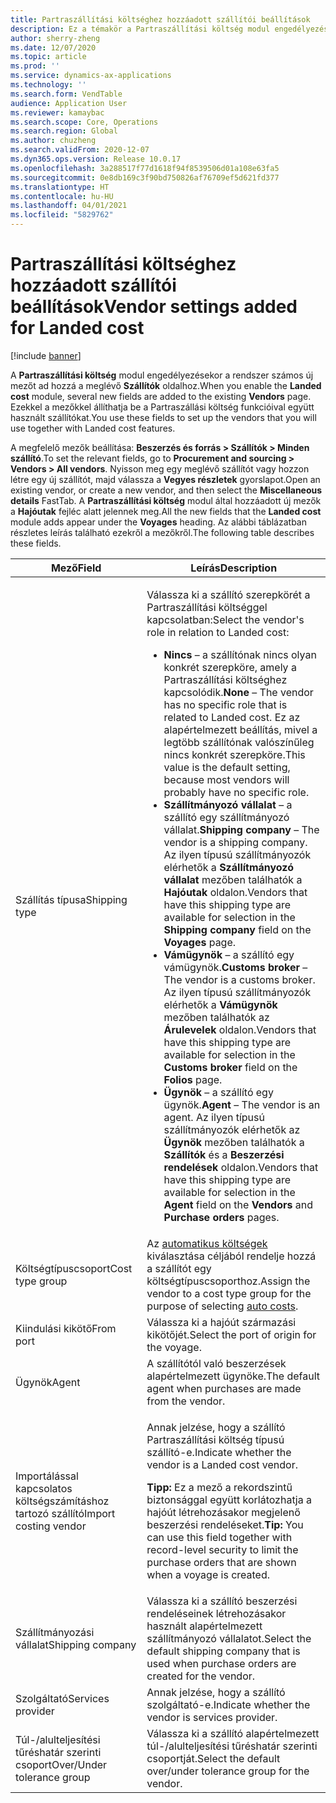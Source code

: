 ```yaml
---
title: Partraszállítási költséghez hozzáadott szállítói beállítások
description: Ez a témakör a Partraszállítási költség modul engedélyezésekor a meglévő Szállítók oldalhoz hozzáadott új mezőket írja le. Ezekkel a mezőkkel állíthatja be a Partraszállási költség funkcióival együtt használt szállítókat.
author: sherry-zheng
ms.date: 12/07/2020
ms.topic: article
ms.prod: ''
ms.service: dynamics-ax-applications
ms.technology: ''
ms.search.form: VendTable
audience: Application User
ms.reviewer: kamaybac
ms.search.scope: Core, Operations
ms.search.region: Global
ms.author: chuzheng
ms.search.validFrom: 2020-12-07
ms.dyn365.ops.version: Release 10.0.17
ms.openlocfilehash: 3a288517f77d1618f94f8539506d01a108e63fa5
ms.sourcegitcommit: 0e8db169c3f90bd750826af76709ef5d621fd377
ms.translationtype: HT
ms.contentlocale: hu-HU
ms.lasthandoff: 04/01/2021
ms.locfileid: "5829762"
---
```

# <a name="vendor-settings-added-for-landed-cost"></a><span data-ttu-id="c5b9d-104">Partraszállítási költséghez hozzáadott szállítói beállítások</span><span class="sxs-lookup"><span data-stu-id="c5b9d-104">Vendor settings added for Landed cost</span></span>

[!include [banner](../../includes/banner.md)]

<span data-ttu-id="c5b9d-105">A **Partraszállítási költség** modul engedélyezésekor a rendszer számos új mezőt ad hozzá a meglévő **Szállítók** oldalhoz.</span><span class="sxs-lookup"><span data-stu-id="c5b9d-105">When you enable the **Landed cost** module, several new fields are added to the existing **Vendors** page.</span></span> <span data-ttu-id="c5b9d-106">Ezekkel a mezőkkel állíthatja be a Partraszállási költség funkcióival együtt használt szállítókat.</span><span class="sxs-lookup"><span data-stu-id="c5b9d-106">You use these fields to set up the vendors that you will use together with Landed cost features.</span></span>

<span data-ttu-id="c5b9d-107">A megfelelő mezők beállítása: **Beszerzés és forrás \> Szállítók \> Minden szállító**.</span><span class="sxs-lookup"><span data-stu-id="c5b9d-107">To set the relevant fields, go to **Procurement and sourcing \> Vendors \> All vendors**.</span></span> <span data-ttu-id="c5b9d-108">Nyisson meg egy meglévő szállítót vagy hozzon létre egy új szállítót, majd válassza a **Vegyes részletek** gyorslapot.</span><span class="sxs-lookup"><span data-stu-id="c5b9d-108">Open an existing vendor, or create a new vendor, and then select the **Miscellaneous details** FastTab.</span></span> <span data-ttu-id="c5b9d-109">A **Partraszállítási költség** modul által hozzáadott új mezők a **Hajóutak** fejléc alatt jelennek meg.</span><span class="sxs-lookup"><span data-stu-id="c5b9d-109">All the new fields that the **Landed cost** module adds appear under the **Voyages** heading.</span></span> <span data-ttu-id="c5b9d-110">Az alábbi táblázatban részletes leírás található ezekről a mezőkről.</span><span class="sxs-lookup"><span data-stu-id="c5b9d-110">The following table describes these fields.</span></span>

| <span data-ttu-id="c5b9d-111">Mező</span><span class="sxs-lookup"><span data-stu-id="c5b9d-111">Field</span></span> | <span data-ttu-id="c5b9d-112">Leírás</span><span class="sxs-lookup"><span data-stu-id="c5b9d-112">Description</span></span> |
|---|---|
| <span data-ttu-id="c5b9d-113">Szállítás típusa</span><span class="sxs-lookup"><span data-stu-id="c5b9d-113">Shipping type</span></span> | <p><span data-ttu-id="c5b9d-114">Válassza ki a szállító szerepkörét a Partraszállítási költséggel kapcsolatban:</span><span class="sxs-lookup"><span data-stu-id="c5b9d-114">Select the vendor's role in relation to Landed cost:</span></span></p><ul><li><span data-ttu-id="c5b9d-115">**Nincs** – a szállítónak nincs olyan konkrét szerepköre, amely a Partraszállítási költséghez kapcsolódik.</span><span class="sxs-lookup"><span data-stu-id="c5b9d-115">**None** – The vendor has no specific role that is related to Landed cost.</span></span> <span data-ttu-id="c5b9d-116">Ez az alapértelmezett beállítás, mivel a legtöbb szállítónak valószínűleg nincs konkrét szerepköre.</span><span class="sxs-lookup"><span data-stu-id="c5b9d-116">This value is the default setting, because most vendors will probably have no specific role.</span></span></li><li><span data-ttu-id="c5b9d-117">**Szállítmányozó vállalat** – a szállító egy szállítmányozó vállalat.</span><span class="sxs-lookup"><span data-stu-id="c5b9d-117">**Shipping company** – The vendor is a shipping company.</span></span> <span data-ttu-id="c5b9d-118">Az ilyen típusú szállítmányozók elérhetők a **Szállítmányozó vállalat** mezőben találhatók a **Hajóutak** oldalon.</span><span class="sxs-lookup"><span data-stu-id="c5b9d-118">Vendors that have this shipping type are available for selection in the **Shipping company** field on the **Voyages** page.</span></span></li><li><span data-ttu-id="c5b9d-119">**Vámügynök** – a szállító egy vámügynök.</span><span class="sxs-lookup"><span data-stu-id="c5b9d-119">**Customs broker** – The vendor is a customs broker.</span></span> <span data-ttu-id="c5b9d-120">Az ilyen típusú szállítmányozók elérhetők a **Vámügynök** mezőben találhatók az **Árulevelek** oldalon.</span><span class="sxs-lookup"><span data-stu-id="c5b9d-120">Vendors that have this shipping type are available for selection in the **Customs broker** field on the **Folios** page.</span></span></li><li><span data-ttu-id="c5b9d-121">**Ügynök** – a szállító egy ügynök.</span><span class="sxs-lookup"><span data-stu-id="c5b9d-121">**Agent** – The vendor is an agent.</span></span> <span data-ttu-id="c5b9d-122">Az ilyen típusú szállítmányozók elérhetők az **Ügynök** mezőben találhatók a **Szállítók** és a **Beszerzési rendelések** oldalon.</span><span class="sxs-lookup"><span data-stu-id="c5b9d-122">Vendors that have this shipping type are available for selection in the **Agent** field on the **Vendors** and **Purchase orders** pages.</span></span></li></ul> |
| <span data-ttu-id="c5b9d-123">Költségtípuscsoport</span><span class="sxs-lookup"><span data-stu-id="c5b9d-123">Cost type group</span></span> | <span data-ttu-id="c5b9d-124">Az [automatikus költségek](auto-cost-setup.md) kiválasztása céljából rendelje hozzá a szállítót egy költségtípuscsoporthoz.</span><span class="sxs-lookup"><span data-stu-id="c5b9d-124">Assign the vendor to a cost type group for the purpose of selecting [auto costs](auto-cost-setup.md).</span></span> |
| <span data-ttu-id="c5b9d-125">Kiindulási kikötő</span><span class="sxs-lookup"><span data-stu-id="c5b9d-125">From port</span></span> | <span data-ttu-id="c5b9d-126">Válassza ki a hajóút származási kikötőjét.</span><span class="sxs-lookup"><span data-stu-id="c5b9d-126">Select the port of origin for the voyage.</span></span> |
| <span data-ttu-id="c5b9d-127">Ügynök</span><span class="sxs-lookup"><span data-stu-id="c5b9d-127">Agent</span></span> | <span data-ttu-id="c5b9d-128">A szállítótól való beszerzések alapértelmezett ügynöke.</span><span class="sxs-lookup"><span data-stu-id="c5b9d-128">The default agent when purchases are made from the vendor.</span></span> |
| <span data-ttu-id="c5b9d-129">Importálással kapcsolatos költségszámításhoz tartozó szállító</span><span class="sxs-lookup"><span data-stu-id="c5b9d-129">Import costing vendor</span></span> | <p><span data-ttu-id="c5b9d-130">Annak jelzése, hogy a szállító Partraszállítási költség típusú szállító-e.</span><span class="sxs-lookup"><span data-stu-id="c5b9d-130">Indicate whether the vendor is a Landed cost vendor.</span></span></p><p><span data-ttu-id="c5b9d-131">**Tipp:** Ez a mező a rekordszintű biztonsággal együtt korlátozhatja a hajóút létrehozásakor megjelenő beszerzési rendeléseket.</span><span class="sxs-lookup"><span data-stu-id="c5b9d-131">**Tip:** You can use this field together with record-level security to limit the purchase orders that are shown when a voyage is created.</span></span></p> |
| <span data-ttu-id="c5b9d-132">Szállítmányozási vállalat</span><span class="sxs-lookup"><span data-stu-id="c5b9d-132">Shipping company</span></span> | <span data-ttu-id="c5b9d-133">Válassza ki a szállító beszerzési rendeléseinek létrehozásakor használt alapértelmezett szállítmányozó vállalatot.</span><span class="sxs-lookup"><span data-stu-id="c5b9d-133">Select the default shipping company that is used when purchase orders are created for the vendor.</span></span> |
| <span data-ttu-id="c5b9d-134">Szolgáltató</span><span class="sxs-lookup"><span data-stu-id="c5b9d-134">Services provider</span></span> | <span data-ttu-id="c5b9d-135">Annak jelzése, hogy a szállító szolgáltató-e.</span><span class="sxs-lookup"><span data-stu-id="c5b9d-135">Indicate whether the vendor is services provider.</span></span> |
| <span data-ttu-id="c5b9d-136">Túl-/alulteljesítési tűréshatár szerinti csoport</span><span class="sxs-lookup"><span data-stu-id="c5b9d-136">Over/Under tolerance group</span></span> | <span data-ttu-id="c5b9d-137">Válassza ki a szállító alapértelmezett túl-/alulteljesítési tűréshatár szerinti csoportját.</span><span class="sxs-lookup"><span data-stu-id="c5b9d-137">Select the default over/under tolerance group for the vendor.</span></span> |

